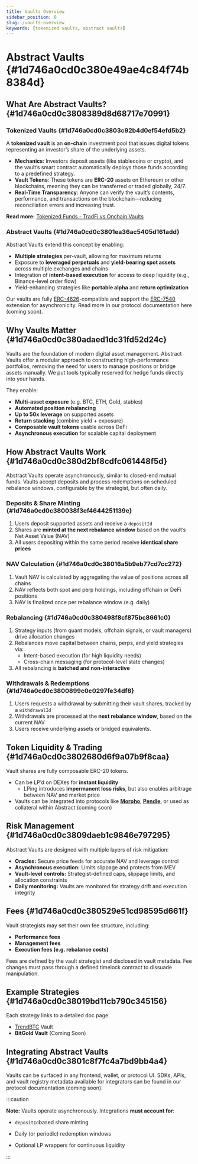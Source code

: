 ```yaml
---
title: Vaults Overview
sidebar_position: 0
slug: /vaults-overview
keywords: [tokenized vaults, abstract vaults]
---
```




# Abstract Vaults {#1d746a0cd0c380e49ae4c84f74b8384d}


## What Are Abstract Vaults? {#1d746a0cd0c3808389d8d68717e70991}


### Tokenized Vaults {#1d746a0cd0c3803c92b4d0ef54efd5b2}


A **tokenized vault** is an **on-chain** investment pool that issues digital tokens representing an investor’s share of the underlying assets.

- **Mechanics**: Investors deposit assets (like stablecoins or crypto), and the vault’s smart contract automatically deploys those funds according to a predefined strategy.
- **Vault Tokens**: These tokens are **ERC-20** assets on Ethereum or other blockchains, meaning they can be transferred or traded globally, 24/7.
- **Real-Time Transparency**: Anyone can verify the vault’s contents, performance, and transactions on the blockchain—reducing reconciliation errors and increasing trust.

**Read more:** [Tokenized Funds - TradFi vs Onchain Vaults](/tokenized-funds)


### Abstract Vaults {#1d746a0cd0c3801ea36ac5405d161add}


Abstract Vaults extend this concept by enabling:

- **Multiple strategies** per-vault, allowing for maximum returns
- Exposure to **leveraged perpetuals** and **yield-bearing spot assets** across multiple exchanges and chains
- Integration of **intent-based execution** for access to deep liquidity (e.g., Binance-level order flow)
- Yield-enhancing strategies like **portable alpha** and **return optimization**

Our vaults are fully [ERC-4626](http://ethereum.org/en/developers/docs/standards/tokens/erc-4626)-compatible and support the [ERC-7540](https://eips.ethereum.org/EIPS/eip-7540) extension for asynchronicity. Read more in our protocol documentation here (coming soon).


## Why Vaults Matter {#1d746a0cd0c380adaed1dc31fd52d24c}


Vaults are the foundation of modern digital asset management. Abstract Vaults offer a modular approach to constructing high-performance portfolios, removing the need for users to manage positions or bridge assets manually. We put tools typically reserved for hedge funds directly into your hands.


They enable:

- **Multi-asset exposure** (e.g. BTC, ETH, Gold, stables)
- **Automated position rebalancing**
- **Up to 50x leverage** on supported assets
- **Return stacking** (combine yield + exposure)
- **Composable vault tokens** usable across DeFi
- **Asynchronous execution** for scalable capital deployment

## How Abstract Vaults Work {#1d746a0cd0c380d2bf8cdfc061448f5d}


Abstract Vaults operate asynchronously, similar to closed-end mutual funds. Vaults accept deposits and process redemptions on scheduled rebalance windows, configurable by the strategist, but often daily.


### **Deposits & Share Minting** {#1d746a0cd0c380038f3ef4644251139e}

1. Users deposit supported assets and receive a `depositId`
2. Shares are **minted at the next rebalance window** based on the vault’s Net Asset Value (NAV)
3. All users depositing within the same period receive **identical share prices**

### **NAV Calculation** {#1d746a0cd0c38016a5b9eb77cd7cc272}

1. Vault NAV is calculated by aggregating the value of positions across all chains
2. NAV reflects both spot and perp holdings, including offchain or DeFi positions
3. NAV is finalized once per rebalance window (e.g. daily)

### **Rebalancing** {#1d746a0cd0c380498f8cf875bc8661c0}

1. Strategy inputs (from quant models, offchain signals, or vault managers) drive allocation changes
2. Rebalances move capital between chains, perps, and yield strategies via:
	- Intent-based execution (for high liquidity needs)
	- Cross-chain messaging (for protocol-level state changes)
3. All rebalancing is **batched and non-interactive**

### **Withdrawals & Redemptions** {#1d746a0cd0c3800899c0c0297fe34df8}

1. Users requests a withdrawal by submitting their vault shares, tracked by a `withdrawalId`
2. Withdrawals are processed at the **next rebalance window**, based on the current NAV
3. Users receive underlying assets or bridged equivalents.

## Token Liquidity & Trading {#1d746a0cd0c3802680d6f9a07b9f8caa}


Vault shares are fully composable ERC-20 tokens.

- Can be LP’d on DEXes for **instant liquidity**
	- LPing introduces **impermanent loss risks**, but also enables arbitrage between NAV and market price
- Vaults can be integrated into protocols like [**Morpho**](https://morpho.org/), [**Pendle**](https://pendle.finance/), or used as collateral within Abstract (coming soon)

## Risk Management {#1d746a0cd0c3809daeb1c9846e797295}


Abstract Vaults are designed with multiple layers of risk mitigation:

- **Oracles:** Secure price feeds for accurate NAV and leverage control
- **Asynchronous execution:** Limits slippage and protects from MEV
- **Vault-level controls:** Strategist-defined caps, slippage limits, and allocation constraints
- **Daily monitoring:** Vaults are monitored for strategy drift and execution integrity

## Fees {#1d746a0cd0c380529e51cd98595d661f}


Vault strategists may set their own fee structure, including:

- **Performance fees**
- **Management fees**
- **Execution fees (e.g. rebalance costs)**

Fees are defined by the vault strategist and disclosed in vault metadata. Fee changes must pass through a defined timelock contract to dissuade manipulation.


## Example Strategies {#1d746a0cd0c38019bd11cb790c345156}


Each strategy links to a detailed doc page.

- [TrendBTC](/trend-btc) Vault
- **BitGold Vault** (Coming Soon)

## Integrating Abstract Vaults {#1d746a0cd0c3801c8f7fc4a7bd9bb4a4}


Vaults can be surfaced in any frontend, wallet, or protocol UI. SDKs, APIs, and vault registry metadata available for integrators can be found in our protocol documentation (coming soon).


:::caution

**Note:** Vaults operate asynchronously. Integrations **must account for**:
- `depositId`based share minting

- Daily (or periodic) redemption windows

- Optional LP wrappers for continuous liquidity

:::



